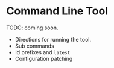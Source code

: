 # Command Line Tool

TODO: coming soon. 

* Directions for running the tool.
* Sub commands
* Id prefixes and `latest`
* Configuration patching

